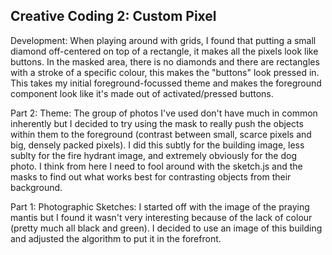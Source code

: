 ## Creative Coding 2: Custom Pixel

Development:
When playing around with grids, I found that putting a small diamond off-centered on top of a rectangle, it makes all the pixels look like buttons. In the masked area, there is no diamonds and there are rectangles with a stroke of a specific colour, this makes the "buttons" look pressed in. This takes my initial foreground-focussed theme and makes the foreground component look like it's made out of activated/pressed buttons.

Part 2: Theme:
The group of photos I've used don't have much in common inherently but I decided to try using the mask to really push the objects within them to the foreground (contrast between small, scarce pixels and big, densely packed pixels). I did this subtly for the building image, less sublty for the fire hydrant image, and extremely obviously for the dog photo. I think from here I need to fool around with the sketch.js and the masks to find out what works best for contrasting objects from their background.

Part 1: Photographic Sketches:
I started off with the image of the praying mantis but I found it wasn't very interesting because of the lack of colour (pretty much all black and green). I decided to use an image of this building and adjusted the algorithm to put it in the forefront.
